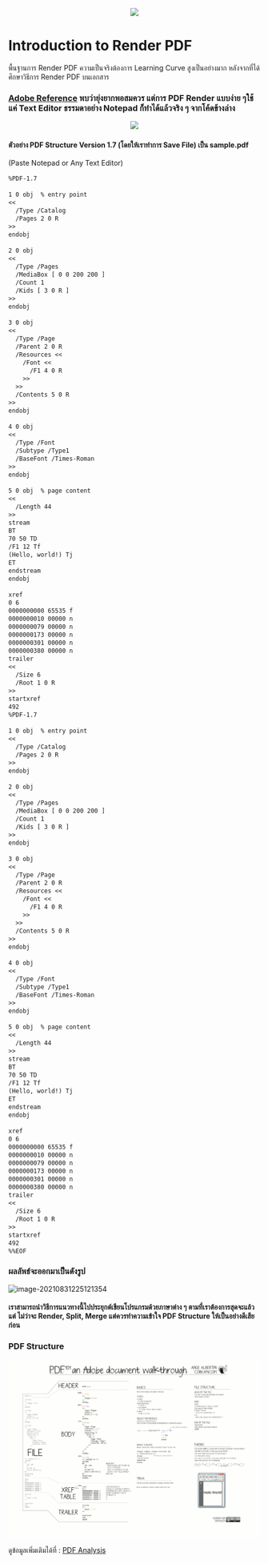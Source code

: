 <p align="center">
  <img src="https://github.com/KravitzMC/IntroductionToPDF-/blob/main/file_type_pdf_icon_130274.png">
</p>

#  Introduction to Render PDF 

พื้นฐานการ Render PDF ความเป็นจริงต้องการ Learning Curve สูงเป็นอย่างมาก หลังจากที่ได้ศึกษาวิธีการ Render PDF บนเอกสาร 
### <a href="https://github.com/KravitzMC/IntroductionToRenderPDF/raw/main/PDF_Reference.7z" title="Learn Markdown">Adobe Reference</a> พบว่ายุ่งยากพอสมควร แต่การ PDF Render แบบง่าย ๆใช้แค่ Text Editor ธรรมดาอย่าง Notepad ก็ทำได้แล้วจริง ๆ จากโค้ดข้างล่าง

<p align="center">
  <img src="https://miro.medium.com/max/986/1*rkRfUKpT-8OmVwJyXp9k2g.png">
</p>

#### ตัวอย่าง PDF Structure Version 1.7 (โดยให้เราทำการ  Save File) เป็น sample.pdf 
(Paste Notepad or Any Text Editor)

```
%PDF-1.7

1 0 obj  % entry point
<<
  /Type /Catalog
  /Pages 2 0 R
>>
endobj

2 0 obj
<<
  /Type /Pages
  /MediaBox [ 0 0 200 200 ]
  /Count 1
  /Kids [ 3 0 R ]
>>
endobj

3 0 obj
<<
  /Type /Page
  /Parent 2 0 R
  /Resources <<
    /Font <<
      /F1 4 0 R 
    >>
  >>
  /Contents 5 0 R
>>
endobj

4 0 obj
<<
  /Type /Font
  /Subtype /Type1
  /BaseFont /Times-Roman
>>
endobj

5 0 obj  % page content
<<
  /Length 44
>>
stream
BT
70 50 TD
/F1 12 Tf
(Hello, world!) Tj
ET
endstream
endobj

xref
0 6
0000000000 65535 f 
0000000010 00000 n 
0000000079 00000 n 
0000000173 00000 n 
0000000301 00000 n 
0000000380 00000 n 
trailer
<<
  /Size 6
  /Root 1 0 R
>>
startxref
492
%PDF-1.7

1 0 obj  % entry point
<<
  /Type /Catalog
  /Pages 2 0 R
>>
endobj

2 0 obj
<<
  /Type /Pages
  /MediaBox [ 0 0 200 200 ]
  /Count 1
  /Kids [ 3 0 R ]
>>
endobj

3 0 obj
<<
  /Type /Page
  /Parent 2 0 R
  /Resources <<
    /Font <<
      /F1 4 0 R 
    >>
  >>
  /Contents 5 0 R
>>
endobj

4 0 obj
<<
  /Type /Font
  /Subtype /Type1
  /BaseFont /Times-Roman
>>
endobj

5 0 obj  % page content
<<
  /Length 44
>>
stream
BT
70 50 TD
/F1 12 Tf
(Hello, world!) Tj
ET
endstream
endobj

xref
0 6
0000000000 65535 f 
0000000010 00000 n 
0000000079 00000 n 
0000000173 00000 n 
0000000301 00000 n 
0000000380 00000 n 
trailer
<<
  /Size 6
  /Root 1 0 R
>>
startxref
492
%%EOF
```

### ผลลัพธ์จะออกมาเป็นดังรูป

![image-20210831225121354](https://github.com/KravitzMC/IntroductionToPDF-/blob/main/sample.png)

#### เราสามารถนำวิธีการแนวทางนี้ไปประยุกต์เขียนโปรแกรมด้วยภาษาต่าง ๆ ตามที่เราต้องการสุดจะแล้วแต่ ไม่ว่าจะ Render, Split, Merge แต่ควรทำความเข้าใจ PDF Structure ให้เป็นอย่างดีเสียก่อน

### PDF Structure

<p align="center">
  <img src="https://raw.githubusercontent.com/KravitzMC/IntroductionToRenderPDF/main/pdf_ange_albertini.png">
</p>

ดูข้อมูลเพิ่มเติมได้ที่ : <a href="https://github.com/zbetcheckin/PDF_analysis" title="Learn Markdown"> PDF Analysis </a>

